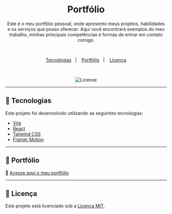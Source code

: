 <h1 align="center">Portfólio</h1>

<p align="center">
Este é o meu portfólio pessoal, onde apresento meus projetos, habilidades e os serviços que posso oferecer.  
Aqui você encontrará exemplos do meu trabalho, minhas principais competências e formas de entrar em contato comigo.
</p>

<br>

<p align="center">
  <a href="#-tecnologias">Tecnologias</a>&nbsp;&nbsp;&nbsp;|&nbsp;&nbsp;&nbsp;
  <a href="#-portfólio">Portfólio</a>&nbsp;&nbsp;&nbsp;|&nbsp;&nbsp;&nbsp;
  <a href="#-licença">Licença</a>
</p>

<br>

<p align="center">
  <img alt="License" src="https://img.shields.io/static/v1?label=license&message=MIT&color=49AA26&labelColor=000000">
</p>

---

## 🚀 Tecnologias  

Este projeto foi desenvolvido utilizando as seguintes tecnologias:
- [Vite](https://vitejs.dev/)
- [React](https://reactjs.org/)
- [Tailwind CSS](https://tailwindcss.com/)
- [Framer Motion](https://www.framer.com/motion/)

---

## 📂 Portfólio  

🔗 [Acesse aqui o meu portfólio](https://portfolio-ma3fxg0ty.vercel.app/)

---

## 📝 Licença  

Este projeto está licenciado sob a [Licença MIT](LICENSE).
